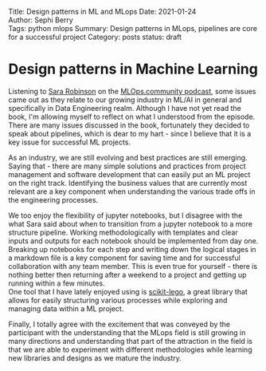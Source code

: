 Title: Design patterns in ML and MLops
Date: 2021-01-24  
Author: Sephi Berry  
Tags: python mlops
Summary: Design patterns in MLops, pipelines are core for a successful project
Category: posts
status: draft

# Design patterns in Machine Learning

Listening to [Sara Robinson](https://www.linkedin.com/in/sara-robinson-40377924/) on the [MLOps.community podcast](https://podcastaddict.com/episode/117142559), some issues came out as they relate to our growing industry in ML/AI in general and specifically in Data Engineering realm. Although I have not yet read the book, I'm allowing myself to reflect on what I understood from the episode. There are many issues discussed in the book, fortunately they decided to speak about pipelines, which is dear to my hart - since I believe that it is a key issue for successful ML projects.

As an industry, we are still evolving and best practices are still emerging. Saying that - there are many simple solutions and practices from project management and software development that can easily put an ML project on the right track. Identifying the business values that are currently most relevant are a key component when understanding the various trade offs in the engineering processes.

We too enjoy the flexibility of jupyter notebooks, but I disagree with the what Sara said about when to transition from a jupyter notebook to a more structure pipeline. Working methodologically with templates and clear inputs and outputs for each notebook should be implemented from day one. Breaking up notebooks for each step and writing down the logical stages in a markdown file is a key component for saving time and for successful collaboration with any team member. This is even true for yourself - there is nothing better then returning after a weekend to a project and getting up running within a few minutes.  
One tool that I have lately enjoyed using is [scikit-lego](https://scikit-lego.netlify.app/pandas_pipeline.html), a great library that allows for easily structuring various processes while exploring and managing data within a ML project.

Finally, I totally agree with the excitement that was conveyed by the participant with the understanding that the MLops field is still growing in many directions and understanding that part of the attraction in the field is that we are able to experiment with different methodologies while learning new libraries and designs as we mature the industry. 
